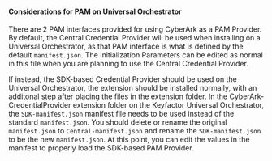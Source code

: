 #### Considerations for PAM on Universal Orchestrator

There are 2 PAM interfaces provided for using CyberArk as a PAM Provider. By default, the Central Credential Provider will be used when installing on a Universal Orchestrator, as that PAM interface is what is defined by the default `manifest.json`. The Initialization Parameters can be edited as normal in this file when you are planning to use the Central Credential Provider.

If instead, the SDK-based Credential Provider should be used on the Universal Orchestrator, the extension should be installed normally, with an additonal step after placing the files in the extension folder. In the CyberArk-CredentialProvider extension folder on the Keyfactor Universal Orchestrator, the `SDK-manifest.json` manifest file needs to be used instead of the standard `manifest.json`. You should delete or rename the original `manifest.json` to `Central-manifest.json` and rename the `SDK-manifest.json` to be the new `manifest.json`. At this point, you can edit the values in the manifest to properly load the SDK-based PAM Provider.
